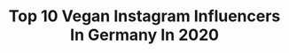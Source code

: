 ---
title: Top 10 Vegan Instagram Influencers In Germany In 2020
description: >-
  Find top vegan Instagram influencers in Germany in 2020. Most popular hashtags: #bodypositivity #style #corona #dresses.
platform: Instagram
profiles:
  - username: "juleunddiemedizin"
    fullname: >-
      jule | medstudent | leipzig
    location: "Germany"
    followers: 18841
    engagement: 959
    commentsToLikes: 0.077486
    id: ck5ckp4q3xc760i11bra02nhz
    verified: false
    hashtags: "#lebensmittelverschwendung, #staysafe, #keinbockmehr, #supportistkeinmord"
  - username: "nicia_unlovelier"
    fullname: >-
      hi, I'm Nicia! 🦔
    location: "Germany"
    followers: 103987
    engagement: 546
    commentsToLikes: 0.045543
    id: ck8t3ia6l3ejk0j78x0m5xpz5
    verified: false
    hashtags: "#unpaidad"
  - username: "lauramadeleineb"
    fullname: >-
      💗  LAURA MADELEINE  💗
    location: "Germany"
    followers: 5726
    engagement: 2146
    commentsToLikes: 0.069469
    id: ck8t4axjn63p40j78iki5pavc
    verified: false
    hashtags: "#travel, #sunset, #macedonia, #language"
  - username: "vivianereinhardt"
    fullname: >-
      TRAVEL & HEALTHY LIFESTYLE
    location: "Germany"
    followers: 23172
    engagement: 633
    commentsToLikes: 0.103966
    id: ck0vxqmbf07qu0i19aakhr9g9
    verified: false
    hashtags: "#hometown, #lightroomfilter, #oceanvibes, #sigiriyarock"
  - username: "sarahsellnau"
    fullname: >-
      𝐅𝐀𝐒𝐇𝐈𝐎𝐍✨𝐁𝐄𝐀𝐔𝐓𝐘✨𝐈𝐍𝐒𝐏𝐎
    location: "Germany"
    followers: 4746
    engagement: 1750
    commentsToLikes: 0.191975
    id: ck0w07udgctfl0i19eyg8prqb
    verified: false
    hashtags: "#flower, #aestheticedits, #yellow, #safirashine"
  - username: "carinamononoke"
    fullname: >-
      Compassion & Empathy🌱🌙
    location: "Germany"
    followers: 8258
    engagement: 995
    commentsToLikes: 0.085455
    id: ck8t3m4fp3p8j0j7841aif4kd
    verified: false
    hashtags: "#wanderlust, #dogstagram, #antifaschismus, #brixton"
  - username: "love.palmtrees"
    fullname: >-
      RAMONA & STEFAN 🤍🌴
    location: "Germany"
    followers: 14017
    engagement: 831
    commentsToLikes: 0.148859
    id: ck5cl1aday1qb0i11r80x03uf
    verified: false
    hashtags: "#couplephoto, #beachview, #friendshipgoal, #kamera"
  - username: "lisagetslost.x"
    fullname: >-
      𝕷 𝖎 𝖘 𝖆.𝕷 𝖔 𝖘 𝖙 ⚡
    location: "Germany"
    followers: 30927
    engagement: 765
    commentsToLikes: 0.029450
    id: ck134are3viwd0i19vnuab3yl
    verified: false
    hashtags: "#tattoolove, #womenshair, #sunsetlovers, #facetattoo"
  - username: "mariercvry"
    fullname: >-
      MaryThoner
    location: "Germany"
    followers: 28533
    engagement: 370
    commentsToLikes: 0.067460
    id: ck14krpeqqza20i198c7zi8uj
    verified: false
    hashtags: "#togetherness, #coronar, #smarthelmet, #vegan"
  - username: "picturing.spirit"
    fullname: >-
      Johanna ✨ Yoga
    location: "Germany"
    followers: 5061
    engagement: 1925
    commentsToLikes: 0.086352
    id: ck9hazujierui0j78teooufdv
    verified: false
    hashtags: "#practiceyogachangeyourworld, #fogafam, #homapractice"
---